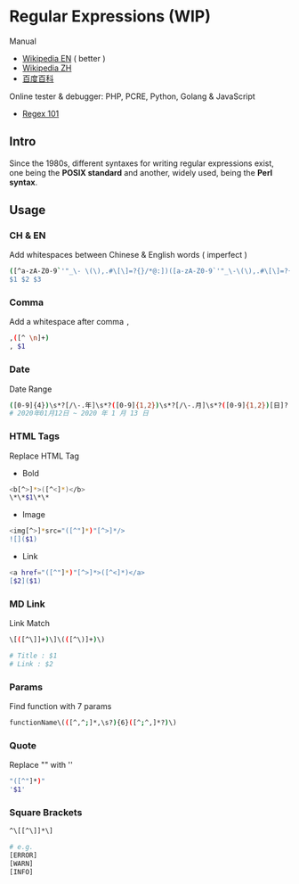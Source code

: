 # Regular Expressions (WIP)

Manual

- [Wikipedia EN](https://en.wikipedia.org/wiki/Regular_expression) ( better )
- [Wikipedia ZH](https://zh.wikipedia.org/wiki/%E6%AD%A3%E5%88%99%E8%A1%A8%E8%BE%BE%E5%BC%8F)
- [百度百科](https://baike.baidu.com/item/%E6%AD%A3%E5%88%99%E8%A1%A8%E8%BE%BE%E5%BC%8F)

Online tester & debugger: PHP, PCRE, Python, Golang & JavaScript

- [Regex 101](https://regex101.com/)

## Intro

Since the 1980s, different syntaxes for writing regular expressions exist, one being the **POSIX standard** and another, widely used, being the **Perl syntax**.

## Usage

### CH & EN

Add whitespaces between Chinese & English words ( imperfect )

```bash
([^a-zA-Z0-9`'"_\- \(\),.#\[\]=?{}/*@:])([a-zA-Z0-9`'"_\-\(\),.#\[\]=?{}/*@:]+)([^a-zA-Z0-9`'"_\- \(\),.#\[\]=?{}/*@:])
$1 $2 $3
```

### Comma

Add a whitespace after comma `,`

```bash
,([^ \n]+)
, $1
```

### Date

Date Range

```bash
([0-9]{4})\s*?[/\-.年]\s*?([0-9]{1,2})\s*?[/\-.月]\s*?([0-9]{1,2})[日]?
# 2020年01月12日 ~ 2020 年 1 月 13 日
```

### HTML Tags

Replace HTML Tag

- Bold

```bash
<b[^>]*>([^<]*)</b>
\*\*$1\*\*
```

- Image

```bash
<img[^>]*src="([^"]*)"[^>]*/>
![]($1)
```

- Link

```bash
<a href="([^"]*)"[^>]*>([^<]*)</a>
[$2]($1)
```

### MD Link

Link Match

```bash
\[([^\]]+)\]\(([^\)]+)\)

# Title : $1
# Link : $2
```

### Params

Find function with 7 params

```bash
functionName\(([^,^;]*,\s?){6}([^;^,]*?)\)
```

### Quote

Replace "" with ''

```bash
"([^"]*)"
'$1'
```

### Square Brackets

```bash
^\[[^\]]*\]
```

```bash
# e.g.
[ERROR]
[WARN]
[INFO]
```
